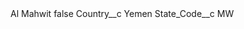 <?xml version="1.0" encoding="UTF-8"?>
<CustomMetadata xmlns="http://soap.sforce.com/2006/04/metadata" xmlns:xsi="http://www.w3.org/2001/XMLSchema-instance" xmlns:xsd="http://www.w3.org/2001/XMLSchema">
    <label>Al Mahwit</label>
    <protected>false</protected>
    <values>
        <field>Country__c</field>
        <value xsi:type="xsd:string">Yemen</value>
    </values>
    <values>
        <field>State_Code__c</field>
        <value xsi:type="xsd:string">MW</value>
    </values>
</CustomMetadata>
